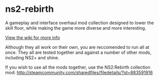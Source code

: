 # ns2-rebirth

A gameplay and interface overhaul mod collection designed to lower the skill floor, while making the game more diverse and more interesting.

[View the wiki for more info](https://github.com/TheRealNin/ns2-rebirth/wiki)

Although they all work on their own, you are reccomended to run all at once. They all are tested together and against a number of other mods, including NS2+ and shine.

If you wish to use all the mods together, use the NS2:Rebirth collection mod: http://steamcommunity.com/sharedfiles/filedetails/?id=883591916
